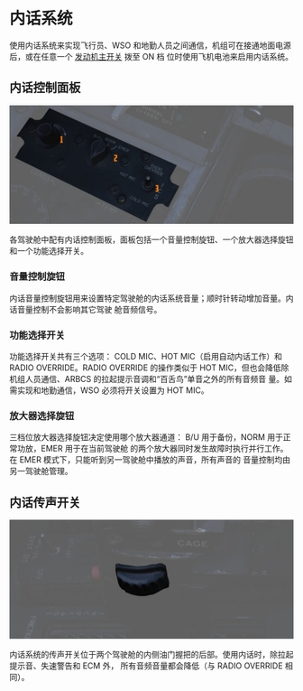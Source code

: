 # 内话系统

使用内话系统来实现飞行员、WSO 和地勤人员之间通信，机组可在接通地面电源后，或在任意一个
[发动机主开关](../../cockpit/pilot/left_console/front_section.md#engine-master-switches) 拨至 ON 档
位时使用飞机电池来启用内话系统。

## 内话控制面板

![intercom_panel](../../img/wso_intercom_panel.jpg)

各驾驶舱中配有内话控制面板，面板包括一个音量控制旋钮、一个放大器选择旋钮和一个功能选择开关。

### 音量控制旋钮

内话音量控制旋钮用来设置特定驾驶舱的内话系统音量；顺时针转动增加音量。内话音量控制不会影响其它驾驶
舱音频信号。

### 功能选择开关

功能选择开关共有三个选项： COLD MIC、HOT MIC（启用自动内话工作）和 RADIO OVERRIDE。RADIO OVERRIDE
的操作类似于 HOT MIC，但也会降低除机组人员通信、ARBCS 的拉起提示音调和“百舌鸟”单音之外的所有音频音
量。如需实现和地勤通信，WSO 必须将开关设置为 HOT MIC。

### 放大器选择旋钮

三档位放大器选择旋钮决定使用哪个放大器通道： B/U 用于备份，NORM 用于正常功放，EMER 用于在当前驾驶舱
的两个放大器同时发生故障时执行并行工作。在 EMER 模式下，只能听到另一驾驶舱中播放的声音，所有声音的
音量控制均由另一驾驶舱管理。

## 内话传声开关

![pilot_intercom_mic_switch](../../img/pilot_mic_switch.jpg)

内话系统的传声开关位于两个驾驶舱的内侧油门握把的后部。使用内话时，除拉起提示音、失速警告和 ECM 外，
所有音频音量都会降低（与 RADIO OVERRIDE 相同）。
